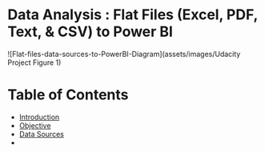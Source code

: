 # Data Analysis : Flat Files (Excel, PDF, Text, & CSV) to Power BI

![Flat-files-data-sources-to-PowerBI-Diagram](assets/images/Udacity Project Figure 1)

# Table of Contents
- [Introduction](#objectives)
- [Objective](#objectives)
- [Data Sources](#data-sources)
- 
